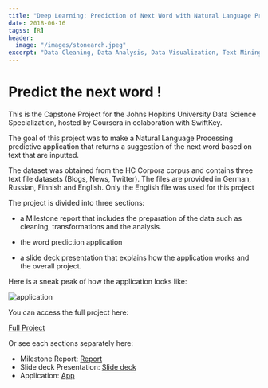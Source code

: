 ```yaml
---
title: "Deep Learning: Prediction of Next Word with Natural Language Processing"
date: 2018-06-16
tagss: [R]
header:
  image: "/images/stonearch.jpeg"
excerpt: "Data Cleaning, Data Analysis, Data Visualization, Text Mining, Deep Learning, Natural Language Processing, Shiny App"
---
```


# Predict the next word !

This is the Capstone Project for the Johns Hopkins University Data Science Specialization, hosted by Coursera in colaboration with SwiftKey.

The goal of this project was to make a Natural Language Processing predictive application that returns a suggestion of the next word based on text that are inputted.

The dataset was obtained from the HC Corpora corpus and contains three text file datasets (Blogs, News, Twitter). The files are provided in German, Russian, Finnish and English. Only the English file was used for this project

The project is divided into three sections:

- a Milestone report that includes the preparation of the data such as cleaning, transformations and the analysis.

- the word prediction application

- a slide deck presentation that explains how the application works and the overall project.

Here is a sneak peak of how the application looks like:

<img src="{{ site.url }}{{ site.baseurl }}/images/app.png" alt="application">

You can access the full project here:

[Full Project](https://github.com/adrianromano/NLP-Word-Prediction-Project)

Or see each sections separately here:

- Milestone Report: [Report](http://rpubs.com/adrianromano/396892)
- Slide deck Presentation: [Slide deck](http://rpubs.com/adrianromano/397611)
- Application: [App](https://adrianromano.shinyapps.io/word_prediction_app/)
